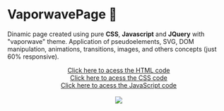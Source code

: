# VaporwavePage 🌇
Dinamic page created using pure <b>CSS</b>, <b>Javascript</b> and <b>JQuery</b> with "vaporwave" theme. Application of pseudoelements, SVG, DOM manipulation, animations, transitions, images, and others concepts (just 60% responsive).

<div align="center">
  <a href="https://github.com/luizottavioc/VaporwavePage/blob/main/index.html"> Click here to acess the HTML code </a><br>
  <a href="https://github.com/luizottavioc/VaporwavePage/blob/main/style.css"> Click here to acess the CSS code </a><br>
  <a href="https://github.com/luizottavioc/VaporwavePage/blob/main/vpw.js"> Click here to acess the JavaScript code </a><br>
  <br>
</div>
<div align="center">
  <img src="https://user-images.githubusercontent.com/89395176/146090696-2d725d23-8f84-4b5b-bc56-1ae5dd7c4673.gif">
</div>

